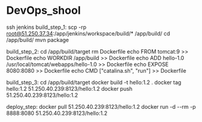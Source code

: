 # DevOps_shool
ssh jenkins
build_step_1:
scp -rp root@51.250.37.34:/app/jenkins/workspace/build/* /app/build/
cd /app/build/
mvn package


build_step_2:
cd /app/build/target
rm Dockerfile
echo FROM tomcat:9 >> Dockerfile
echo WORKDIR /app/build >> Dockerfile
echo ADD hello-1.0 /usr/local/tomcat/webapps/hello-1.0 >> Dockerfile
echo EXPOSE 8080:8080 >> Dockerfile
echo CMD ["catalina.sh", "run"] >> Dockerfile


build_step_3:
cd /app/build/target
docker build -t hello:1.2 .
docker tag hello:1.2 51.250.40.239:8123/hello:1.2
docker push 51.250.40.239:8123/hello:1.2


deploy_step:
docker pull 51.250.40.239:8123/hello:1.2
docker run -d --rm -p 8888:8080 51.250.40.239:8123/hello:1.2